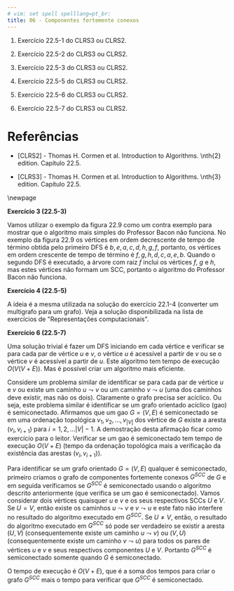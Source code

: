 ```yaml
---
# vim: set spell spelllang=pt_br:
title: 06 - Componentes fortemente conexos
---
```


1. Exercício 22.5-1 do CLRS3 ou CLRS2.

2. Exercício 22.5-2 do CLRS3 ou CLRS2.

3. Exercício 22.5-3 do CLRS3 ou CLRS2.

4. Exercício 22.5-5 do CLRS3 ou CLRS2.

5. Exercício 22.5-6 do CLRS3 ou CLRS2.

6. Exercício 22.5-7 do CLRS3 ou CLRS2.



# Referências

-   [CLRS2] - Thomas H. Cormen et al. Introduction to Algorithms. \nth{2} edition. Capítulo 22.5.

-   [CLRS3] - Thomas H. Cormen et al. Introduction to Algorithms. \nth{3} edition. Capítulo 22.5.


\newpage

**Exercício 3 (22.5-3)**

Vamos utilizar o exemplo da figura 22.9 como um contra exemplo para mostrar que o algoritmo mais simples do Professor Bacon não funciona. No exemplo da figura 22.9 os vértices em ordem decrescente de tempo de término obtida pelo primeiro DFS é $b, e, a, c, d, h, g, f$, portanto, os vértices em ordem crescente de tempo de término é $f, g, h, d, c, a, e, b$. Quando o segundo DFS é executado, a árvore com raiz $f$ inclui os vértices $f$, $g$ e $h$, mas estes vértices não formam um SCC, portanto o algoritmo do Professor Bacon não funciona.


**Exercício 4 (22.5-5)**

A ideia é a mesma utilizada na solução do exercício 22.1-4 (converter um multigrafo para um grafo). Veja a solução disponibilizada na lista de exercícios de "Representações computacionais".


**Exercício 6 (22.5-7)**

Uma solução trivial é fazer um DFS iniciando em cada vértice e verificar se para cada par de vértice $u$ e $v$, o vértice $u$ é acessível a partir de $v$ ou se o vértice $v$ é acessível a partir de $u$. Este algoritmo tem tempo de execução $O(V (V + E))$. Mas é possível criar um algoritmo mais eficiente.

Considere um problema similar de identificar se para cada par de vértice $u$ e $v$ ou existe um caminho $u \leadsto v$ ou um caminho $v \leadsto u$ (uma dos caminhos deve existir, mas não os dois). Claramente o grafo precisa ser acíclico. Ou seja, este problema similar é identificar se um grafo orientado acíclico (gao) é semiconectado. Afirmamos que um gao $G = (V, E)$ é
semiconectado se em uma ordenação topológica $v_1, v_2, \dots, v_{|V|}$ dos vértice de $G$ existe a aresta $(v_i, v_{i+1})$ para $i = 1, 2, \dots |V| - 1$. A demostração desta afirmação ficar como exercício para o leitor. Verificar se
um gao é semiconectado tem tempo de execução $O(V + E)$ (tempo da ordenação topológica mais a verificação da existência das arestas $(v_i, v_{i + 1})$).

Para identificar se um grafo orientado $G = (V, E)$ qualquer é semiconectado, primeiro criamos o grafo de componentes fortemente conexos $G^{SCC}$ de $G$ e em seguida verificamos se $G^{SCC}$ é semiconectado usando o algoritmo descrito
anteriormente (que verifica se um gao é semiconectado). Vamos considerar dois vértices quaisquer $u$ e $v$ e os seus respectivos SCCs $U$ e $V$. Se $U = V$, então existe os caminhos $u \leadsto v$ e $v \leadsto u$ e este fato não
interfere no resultado do algoritmo executado em $G^{SCC}$. Se $U \not = V$, então, o resultado do algoritmo executado em $G^{SCC}$ só pode ser verdadeiro se existir a aresta $(U, V)$ (consequentemente existe um caminho $u \leadsto
v$) ou $(V, U)$ (consequentemente existe um caminho $v \leadsto u$) para todos os pares de vértices $u$ e $v$ e seus respectivos componentes $U$ e $V$. Portanto $G^{SCC}$ é semiconectado somente quando $G$ é semiconectado.

O tempo de execução é $O(V + E)$, que é a soma dos tempos para criar o grafo $G^{SCC}$ mais o tempo para verificar que $G^{SCC}$ é semiconectado.
